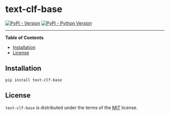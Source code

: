 # text-clf-base

[![PyPI - Version](https://img.shields.io/pypi/v/text-clf-base.svg)](https://pypi.org/project/text-clf-base)
[![PyPI - Python Version](https://img.shields.io/pypi/pyversions/text-clf-base.svg)](https://pypi.org/project/text-clf-base)

-----

**Table of Contents**

- [Installation](#installation)
- [License](#license)

## Installation

```console
pip install text-clf-base
```

## License

`text-clf-base` is distributed under the terms of the [MIT](https://spdx.org/licenses/MIT.html) license.
